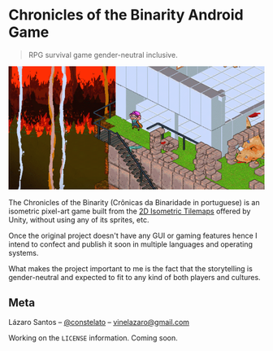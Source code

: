 # Chronicles of the Binarity Android Game
> RPG survival game gender-neutral inclusive.   

![](header.gif)

The Chronicles of the Binarity (Crônicas da Binaridade in portuguese) is an isometric pixel-art game built from the [2D Isometric Tilemaps](https://github.com/UnityTechnologies/2D_IsoTilemaps) offered by Unity, without using any of its sprites, etc. 

Once the original project doesn't have any GUI or gaming features hence I intend to confect and publish it soon in multiple languages and operating systems. 

What makes the project important to me is the fact that the storytelling is gender-neutral and expected to fit to any kind of both players and cultures.

## Meta

Lázaro Santos – [@constelato](https://twitter.com/constelato) – vinelazaro@gmail.com

Working on the ``LICENSE`` information. Coming soon.

<!-- Markdown link & img dfn's -->
[npm-image]: https://img.shields.io/npm/v/datadog-metrics.svg?style=flat-square
[npm-url]: https://npmjs.org/package/datadog-metrics
[npm-downloads]: https://img.shields.io/npm/dm/datadog-metrics.svg?style=flat-square
[travis-image]: https://img.shields.io/travis/dbader/node-datadog-metrics/master.svg?style=flat-square
[travis-url]: https://travis-ci.org/dbader/node-datadog-metrics
[wiki]: https://github.com/yourname/yourproject/wiki
